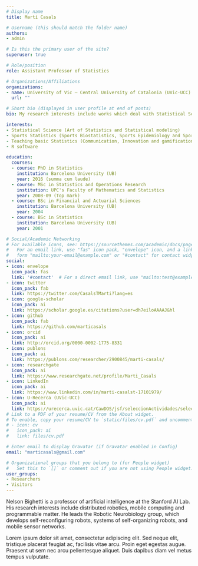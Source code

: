 ```yaml
---
# Display name
title: Martí Casals

# Username (this should match the folder name)
authors:
- admin

# Is this the primary user of the site?
superuser: true

# Role/position
role: Assistant Professor of Statistics

# Organizations/Affiliations
organizations:
- name: University of Vic – Central University of Catalonia (UVic-UCC)
  url: ""

# Short bio (displayed in user profile at end of posts)
bio: My research interests include works which deal with Statistical Science, Biostatistics, Epidemiology, Injury prevention, Sports analytics, Sport and Exercise Medicine, and which are scientifically accurate and reliable.

interests:
- Statistical Science (Art of Statistics and Statistical modeling) 
- Sports Statistics (Sports Biostatistics, Sports Epidemiology and Sports Analytics)
- Teaching basic Statistics (Communication, Innovation and gamification)
- R software

education:
  courses:
  - course: PhD in Statistics
    institution: Barcelona University (UB)
    year: 2016 (summa cum laude)
  - course: MSc in Statistics and Operations Research
    institution: UPC's Faculty of Mathematics and Statistics
    year: 2008-09 (Top mark)
  - course: BSc in Financial and Actuarial Sciences
    institution: Barcelona University (UB)
    year: 2004
  - course: BSc in Statistics
    institution: Barcelona University (UB)
    year: 2001

# Social/Academic Networking
# For available icons, see: https://sourcethemes.com/academic/docs/page-builder/#icons
#   For an email link, use "fas" icon pack, "envelope" icon, and a link in the
#   form "mailto:your-email@example.com" or "#contact" for contact widget.
social:
- icon: envelope
  icon_pack: fas
  link: '#contact'  # For a direct email link, use "mailto:test@example.org".
- icon: twitter
  icon_pack: fab
  link: https://twitter.com/CasalsTMarti?lang=es
- icon: google-scholar
  icon_pack: ai
  link: https://scholar.google.es/citations?user=dh7eiloAAAAJ&hl
- icon: github
  icon_pack: fab
  link: https://github.com/marticasals
- icon: orcid
  icon_pack: ai
  link: http://orcid.org/0000-0002-1775-8331
- icon: publons
  icon_pack: ai
  link: https://publons.com/researcher/2900845/marti-casals/
- icon: researchgate
  icon_pack: ai
  link: https://www.researchgate.net/profile/Marti_Casals 
- icon: LinkedIn 
  icon_pack: ai
  link: https://www.linkedin.com/in/marti-casalst-17101979/
- icon: U-Recerca (UVic-UCC) 
  icon_pack: ai
  link: https://urecerca.uvic.cat/CawDOS/jsf/seleccionActividades/seleccionActividades.jsf?id=354eb7fd944020cd&idioma=ca&tipo=activ&elmeucv=N 
# Link to a PDF of your resume/CV from the About widget.
# To enable, copy your resume/CV to `static/files/cv.pdf` and uncomment the lines below.
# - icon: cv
#   icon_pack: ai
#   link: files/cv.pdf

# Enter email to display Gravatar (if Gravatar enabled in Config)
email: "marticasals@gmail.com"

# Organizational groups that you belong to (for People widget)
#   Set this to `[]` or comment out if you are not using People widget.
user_groups:
- Researchers
- Visitors
---
```


Nelson Bighetti is a professor of artificial intelligence at the Stanford AI Lab. His research interests include distributed robotics, mobile computing and programmable matter. He leads the Robotic Neurobiology group, which develops self-reconfiguring robots, systems of self-organizing robots, and mobile sensor networks.

Lorem ipsum dolor sit amet, consectetur adipiscing elit. Sed neque elit, tristique placerat feugiat ac, facilisis vitae arcu. Proin eget egestas augue. Praesent ut sem nec arcu pellentesque aliquet. Duis dapibus diam vel metus tempus vulputate.
